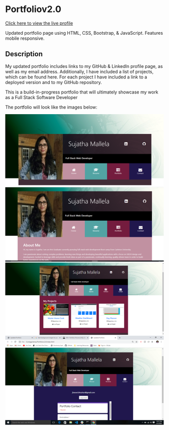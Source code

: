 # Portfoliov2.0

[Click here to view the live profile](https://sujatha-m.github.io/Portfoliov2.0/)

Updated portfolio page using HTML, CSS, Bootstrap, & JavaScript. Features mobile responsive.

## Description

My updated portfolio includes links to my GitHub & LinkedIn profile page, as well as my email address. Additionally, I have included a list of projects, which can be found here. For each project I have included a link to a deployed version and to my GitHub repository.

This is a build-in-progress portfolio that will ultimately showcase my work as a Full Stack Software Developer

The portfolio will look like the images below:

![Entry page](./images/1.portfoliopage.png)
![About me page](./images/2.aboutmepage.png)
![Profile page](./images/3.projectspage.png)
![Contact page](./images/4.contactpage.png)

